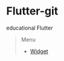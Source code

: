# Flutter-git
educational Flutter

> Menu
>  - [Widget](https://github.com/Roseedee/Flutter-git/tree/main/src/Widget)


